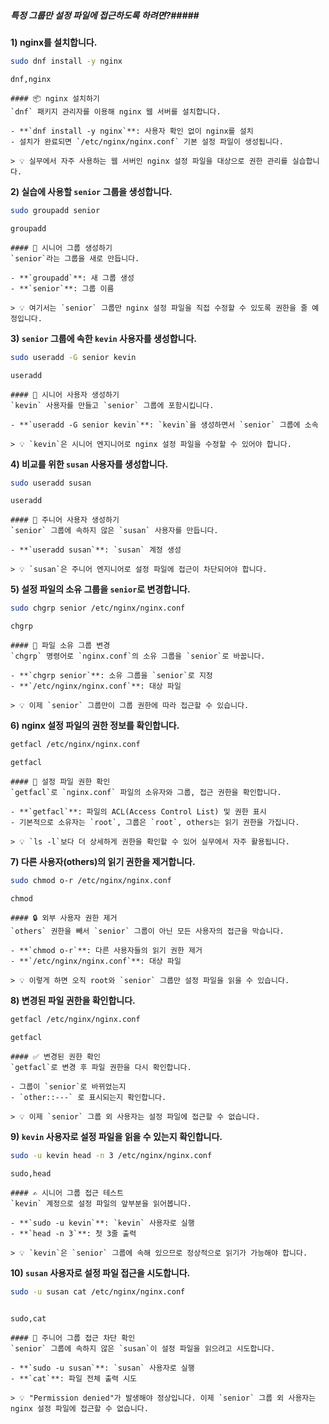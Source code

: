 ##### 특정 그룹만 설정 파일에 접근하도록 하려면?#####

**1) nginx를 설치합니다.**

```bash
sudo dnf install -y nginx
```

```tech
dnf,nginx
```

```desc
#### 📦 nginx 설치하기
`dnf` 패키지 관리자를 이용해 nginx 웹 서버를 설치합니다.

- **`dnf install -y nginx`**: 사용자 확인 없이 nginx를 설치
- 설치가 완료되면 `/etc/nginx/nginx.conf` 기본 설정 파일이 생성됩니다.

> 💡 실무에서 자주 사용하는 웹 서버인 nginx 설정 파일을 대상으로 권한 관리를 실습합니다.
```

**2) 실습에 사용할 `senior` 그룹을 생성합니다.**

```bash
sudo groupadd senior
```

```tech
groupadd
```

```desc
#### 👥 시니어 그룹 생성하기
`senior`라는 그룹을 새로 만듭니다.  

- **`groupadd`**: 새 그룹 생성
- **`senior`**: 그룹 이름

> 💡 여기서는 `senior` 그룹만 nginx 설정 파일을 직접 수정할 수 있도록 권한을 줄 예정입니다.
```

**3) `senior` 그룹에 속한 `kevin` 사용자를 생성합니다.**

```bash
sudo useradd -G senior kevin
```

```tech
useradd
```

```desc
#### 👤 시니어 사용자 생성하기
`kevin` 사용자를 만들고 `senior` 그룹에 포함시킵니다.

- **`useradd -G senior kevin`**: `kevin`을 생성하면서 `senior` 그룹에 소속

> 💡 `kevin`은 시니어 엔지니어로 nginx 설정 파일을 수정할 수 있어야 합니다.
```

**4) 비교를 위한 `susan` 사용자를 생성합니다.**

```bash
sudo useradd susan
```

```tech
useradd
```

```desc
#### 👤 주니어 사용자 생성하기
`senior` 그룹에 속하지 않은 `susan` 사용자를 만듭니다.

- **`useradd susan`**: `susan` 계정 생성

> 💡 `susan`은 주니어 엔지니어로 설정 파일에 접근이 차단되어야 합니다.
```

**5) 설정 파일의 소유 그룹을 `senior`로 변경합니다.**

```bash
sudo chgrp senior /etc/nginx/nginx.conf
```

```tech
chgrp
```

```desc
#### 👥 파일 소유 그룹 변경
`chgrp` 명령어로 `nginx.conf`의 소유 그룹을 `senior`로 바꿉니다.

- **`chgrp senior`**: 소유 그룹을 `senior`로 지정
- **`/etc/nginx/nginx.conf`**: 대상 파일

> 💡 이제 `senior` 그룹만이 그룹 권한에 따라 접근할 수 있습니다.
```

**6) nginx 설정 파일의 권한 정보를 확인합니다.**

```bash
getfacl /etc/nginx/nginx.conf
```

```tech
getfacl
```

```desc
#### 👀 설정 파일 권한 확인
`getfacl`로 `nginx.conf` 파일의 소유자와 그룹, 접근 권한을 확인합니다.

- **`getfacl`**: 파일의 ACL(Access Control List) 및 권한 표시
- 기본적으로 소유자는 `root`, 그룹은 `root`, others는 읽기 권한을 가집니다.

> 💡 `ls -l`보다 더 상세하게 권한을 확인할 수 있어 실무에서 자주 활용됩니다.
```

**7) 다른 사용자(others)의 읽기 권한을 제거합니다.**

```bash
sudo chmod o-r /etc/nginx/nginx.conf
```

```tech
chmod
```

```desc
#### 🔒 외부 사용자 권한 제거
`others` 권한을 빼서 `senior` 그룹이 아닌 모든 사용자의 접근을 막습니다.

- **`chmod o-r`**: 다른 사용자들의 읽기 권한 제거
- **`/etc/nginx/nginx.conf`**: 대상 파일

> 💡 이렇게 하면 오직 root와 `senior` 그룹만 설정 파일을 읽을 수 있습니다.
```

**8) 변경된 파일 권한을 확인합니다.**

```bash
getfacl /etc/nginx/nginx.conf
```

```tech
getfacl
```

```desc
#### ✅ 변경된 권한 확인
`getfacl`로 변경 후 파일 권한을 다시 확인합니다.  

- 그룹이 `senior`로 바뀌었는지
- `other::---` 로 표시되는지 확인합니다.

> 💡 이제 `senior` 그룹 외 사용자는 설정 파일에 접근할 수 없습니다.
```

**9) `kevin` 사용자로 설정 파일을 읽을 수 있는지 확인합니다.**

```bash
sudo -u kevin head -n 3 /etc/nginx/nginx.conf
```

```tech
sudo,head
```

```desc
#### ✍️ 시니어 그룹 접근 테스트
`kevin` 계정으로 설정 파일의 앞부분을 읽어봅니다.

- **`sudo -u kevin`**: `kevin` 사용자로 실행
- **`head -n 3`**: 첫 3줄 출력

> 💡 `kevin`은 `senior` 그룹에 속해 있으므로 정상적으로 읽기가 가능해야 합니다.
```

**10) `susan` 사용자로 설정 파일 접근을 시도합니다.**

```bash
sudo -u susan cat /etc/nginx/nginx.conf
```

```no-err-check
```

```tech
sudo,cat
```

```desc
#### 🚫 주니어 그룹 접근 차단 확인
`senior` 그룹에 속하지 않은 `susan`이 설정 파일을 읽으려고 시도합니다.

- **`sudo -u susan`**: `susan` 사용자로 실행
- **`cat`**: 파일 전체 출력 시도

> 💡 "Permission denied"가 발생해야 정상입니다. 이제 `senior` 그룹 외 사용자는 nginx 설정 파일에 접근할 수 없습니다.
```
